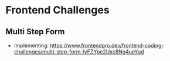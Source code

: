 # Frontend Challenges

## Multi Step Form

- Implementing: https://www.frontendpro.dev/frontend-coding-challenges/multi-step-form-lyFZYpe2Uxc8Ng4ueYud